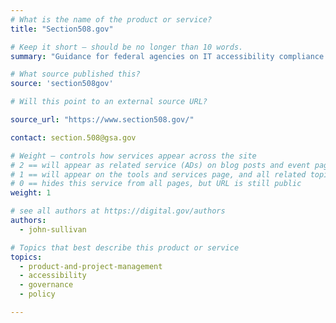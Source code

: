 ```yaml
---
# What is the name of the product or service?
title: "Section508.gov"

# Keep it short — should be no longer than 10 words.
summary: "Guidance for federal agencies on IT accessibility compliance."

# What source published this?
source: 'section508gov'

# Will this point to an external source URL?

source_url: "https://www.section508.gov/"

contact: section.508@gsa.gov

# Weight — controls how services appear across the site
# 2 == will appear as related service (ADs) on blog posts and event pages
# 1 == will appear on the tools and services page, and all related topic pages
# 0 == hides this service from all pages, but URL is still public
weight: 1

# see all authors at https://digital.gov/authors
authors:
  - john-sullivan

# Topics that best describe this product or service
topics:
  - product-and-project-management
  - accessibility
  - governance
  - policy

---
```

